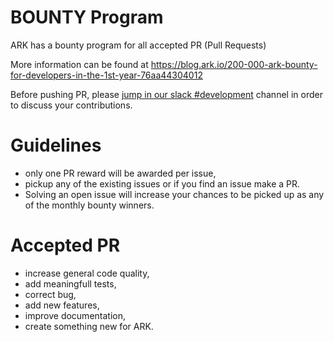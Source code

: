 # BOUNTY Program
ARK has a bounty program for all accepted PR (Pull Requests)

More information can be found at https://blog.ark.io/200-000-ark-bounty-for-developers-in-the-1st-year-76aa44304012

Before pushing PR, please [jump in our slack #development](https://ark.io/slack) channel in order to discuss your contributions.

# Guidelines
- only one PR reward will be awarded per issue,
- pickup any of the existing issues or if you find an issue make a PR.
- Solving an open issue will increase your chances to be picked up as any of the monthly bounty winners.

# Accepted PR
- increase general code quality,
- add meaningfull tests,
- correct bug,
- add new features,
- improve documentation,
- create something new for ARK.
